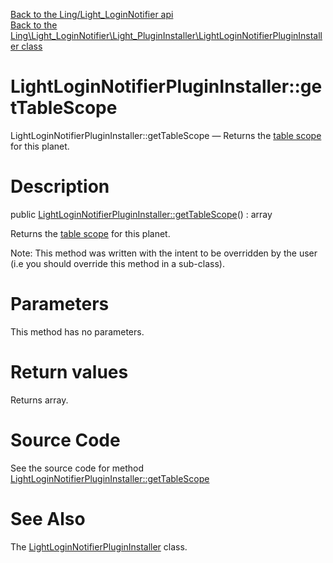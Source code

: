 [Back to the Ling/Light_LoginNotifier api](https://github.com/lingtalfi/Light_LoginNotifier/blob/master/doc/api/Ling/Light_LoginNotifier.md)<br>
[Back to the Ling\Light_LoginNotifier\Light_PluginInstaller\LightLoginNotifierPluginInstaller class](https://github.com/lingtalfi/Light_LoginNotifier/blob/master/doc/api/Ling/Light_LoginNotifier/Light_PluginInstaller/LightLoginNotifierPluginInstaller.md)


LightLoginNotifierPluginInstaller::getTableScope
================



LightLoginNotifierPluginInstaller::getTableScope — Returns the [table scope](https://github.com/lingtalfi/TheBar/blob/master/discussions/table-scope.md) for this planet.




Description
================


public [LightLoginNotifierPluginInstaller::getTableScope](https://github.com/lingtalfi/Light_LoginNotifier/blob/master/doc/api/Ling/Light_LoginNotifier/Light_PluginInstaller/LightLoginNotifierPluginInstaller/getTableScope.md)() : array




Returns the [table scope](https://github.com/lingtalfi/TheBar/blob/master/discussions/table-scope.md) for this planet.

Note: This method was written with the intent to be overridden by the user (i.e you should override this method in a sub-class).



Parameters
================

This method has no parameters.


Return values
================

Returns array.








Source Code
===========
See the source code for method [LightLoginNotifierPluginInstaller::getTableScope](https://github.com/lingtalfi/Light_LoginNotifier/blob/master/Light_PluginInstaller/LightLoginNotifierPluginInstaller.php#L24-L29)


See Also
================

The [LightLoginNotifierPluginInstaller](https://github.com/lingtalfi/Light_LoginNotifier/blob/master/doc/api/Ling/Light_LoginNotifier/Light_PluginInstaller/LightLoginNotifierPluginInstaller.md) class.




